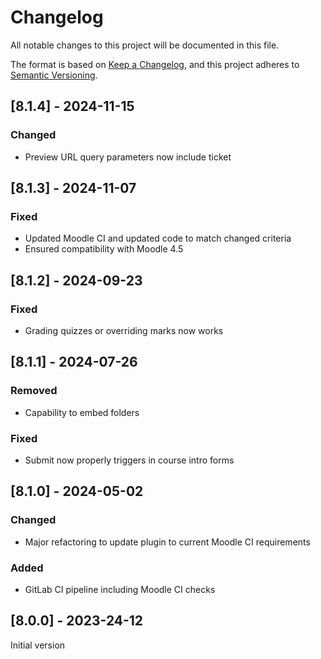 # Changelog

All notable changes to this project will be documented in this file.

The format is based on [Keep a Changelog](https://keepachangelog.com/en/1.0.0/),
and this project adheres to [Semantic Versioning](https://semver.org/spec/v2.0.0.html).

## [8.1.4] - 2024-11-15

### Changed

- Preview URL query parameters now include ticket

## [8.1.3] - 2024-11-07

### Fixed

- Updated Moodle CI and updated code to match changed criteria
- Ensured compatibility with Moodle 4.5

## [8.1.2] - 2024-09-23

### Fixed

- Grading quizzes or overriding marks now works

## [8.1.1] - 2024-07-26

### Removed

- Capability to embed folders

### Fixed

- Submit now properly triggers in course intro forms

## [8.1.0] - 2024-05-02

### Changed

- Major refactoring to update plugin to current Moodle CI requirements

### Added

- GitLab CI pipeline including Moodle CI checks

## [8.0.0] - 2023-24-12

Initial version